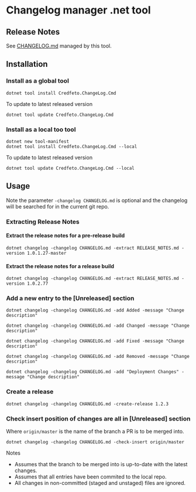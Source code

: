 # Changelog manager .net tool

## Release Notes

See [CHANGELOG.md](CHANGELOG.md) managed by this tool.

## Installation

### Install as a global tool
```shell
dotnet tool install Credfeto.ChangeLog.Cmd
```

To update to latest released version
```shell
dotnet tool update Credfeto.ChangeLog.Cmd
```

### Install as a local too tool

```shell
dotnet new tool-manifest
dotnet tool install Credfeto.ChangeLog.Cmd --local
```

To update to latest released version
```shell
dotnet tool update Credfeto.ChangeLog.Cmd --local
```

## Usage

Note the parameter `-changelog CHANGELOG.md` is optional and the changelog will be searched for in the current git repo.

### Extracting Release Notes

#### Extract the release notes for a pre-release build
```shell
dotnet changelog -changelog CHANGELOG.md -extract RELEASE_NOTES.md -version 1.0.1.27-master
```

#### Extract the release notes for a release build
```shell
dotnet changelog -changelog CHANGELOG.md -extract RELEASE_NOTES.md -version 1.0.2.77
```

### Add a new entry to the [Unreleased] section

```shell
dotnet changelog -changelog CHANGELOG.md -add Added -message "Change description"
```

```shell
dotnet changelog -changelog CHANGELOG.md -add Changed -message "Change description"
```

```shell
dotnet changelog -changelog CHANGELOG.md -add Fixed -message "Change description"
```

```shell
dotnet changelog -changelog CHANGELOG.md -add Removed -message "Change description"
```

```shell
dotnet changelog -changelog CHANGELOG.md -add "Deployment Changes" -message "Change description"
```

### Create a release

```shell
dotnet changelog -changelog CHANGELOG.md -create-release 1.2.3
```

### Check insert position of changes are all in [Unreleased] section

Where `origin/master` is the name of the branch a PR is to be merged into.

```shell
dotnet changelog -changelog CHANGELOG.md -check-insert origin/master
```

Notes
- Assumes that the branch to be merged into is up-to-date with the latest changes.
- Assumes that all entries have been commited to the local repo.
- All changes in non-committed (staged and unstaged) files are ignored.
